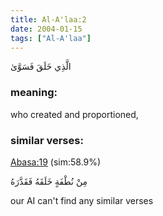 ```yaml
---
title: Al-A'laa:2
date: 2004-01-15
tags: ["Al-A'laa"]
---
```

الَّذِي خَلَقَ فَسَوَّىٰ
### meaning: 
who created and proportioned,
### similar verses: 

[Abasa:19](/80/19) (sim:58.9%)

مِنْ نُطْفَةٍ خَلَقَهُ فَقَدَّرَهُ

our AI can't find any similar verses



